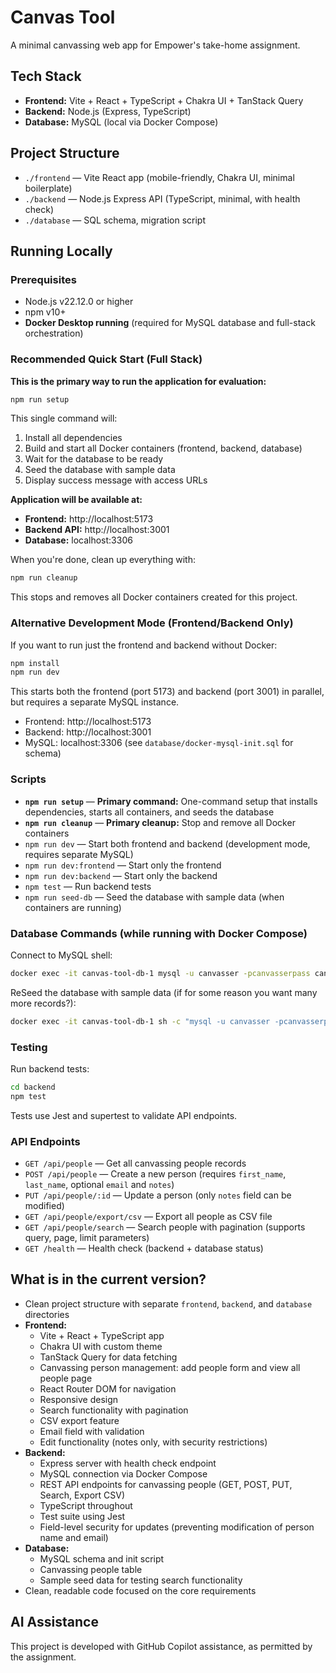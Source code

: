 # Canvas Tool

A minimal canvassing web app for Empower's take-home assignment.

## Tech Stack
- **Frontend:** Vite + React + TypeScript + Chakra UI + TanStack Query
- **Backend:** Node.js (Express, TypeScript)
- **Database:** MySQL (local via Docker Compose)

## Project Structure
- `./frontend` — Vite React app (mobile-friendly, Chakra UI, minimal boilerplate)
- `./backend` — Node.js Express API (TypeScript, minimal, with health check)
- `./database` — SQL schema, migration script

## Running Locally

### Prerequisites
- Node.js v22.12.0 or higher
- npm v10+
- **Docker Desktop running** (required for MySQL database and full-stack orchestration)

### Recommended Quick Start (Full Stack)
**This is the primary way to run the application for evaluation:**

```bash
npm run setup
```

This single command will:
1. Install all dependencies
2. Build and start all Docker containers (frontend, backend, database)
3. Wait for the database to be ready
4. Seed the database with sample data
5. Display success message with access URLs

**Application will be available at:**
- **Frontend:** http://localhost:5173
- **Backend API:** http://localhost:3001
- **Database:** localhost:3306

When you're done, clean up everything with:

```bash
npm run cleanup
```

This stops and removes all Docker containers created for this project.

### Alternative Development Mode (Frontend/Backend Only)
If you want to run just the frontend and backend without Docker:

```bash
npm install
npm run dev
```

This starts both the frontend (port 5173) and backend (port 3001) in parallel, but requires a separate MySQL instance.

- Frontend: http://localhost:5173
- Backend: http://localhost:3001
- MySQL: localhost:3306 (see `database/docker-mysql-init.sql` for schema)

### Scripts
- **`npm run setup`** — **Primary command:** One-command setup that installs dependencies, starts all containers, and seeds the database
- **`npm run cleanup`** — **Primary cleanup:** Stop and remove all Docker containers
- `npm run dev` — Start both frontend and backend (development mode, requires separate MySQL)
- `npm run dev:frontend` — Start only the frontend
- `npm run dev:backend` — Start only the backend
- `npm test` — Run backend tests
- `npm run seed-db` — Seed the database with sample data (when containers are running)

### Database Commands (while running with Docker Compose)

Connect to MySQL shell:
```bash
docker exec -it canvas-tool-db-1 mysql -u canvasser -pcanvasserpass canvassing
```

ReSeed the database with sample data (if for some reason you want many more records?):
```bash
docker exec -it canvas-tool-db-1 sh -c "mysql -u canvasser -pcanvasserpass canvassing < /docker-entrypoint-initdb.d/seed.sql"
```

### Testing

Run backend tests:
```bash
cd backend
npm test
```

Tests use Jest and supertest to validate API endpoints.

### API Endpoints
- `GET /api/people` — Get all canvassing people records
- `POST /api/people` — Create a new person (requires `first_name`, `last_name`, optional `email` and `notes`)
- `PUT /api/people/:id` — Update a person (only `notes` field can be modified)
- `GET /api/people/export/csv` — Export all people as CSV file
- `GET /api/people/search` — Search people with pagination (supports query, page, limit parameters)
- `GET /health` — Health check (backend + database status)

## What is in the current version?
- Clean project structure with separate `frontend`, `backend`, and `database` directories
- **Frontend:**
  - Vite + React + TypeScript app
  - Chakra UI with custom theme
  - TanStack Query for data fetching
  - Canvassing person management: add people form and view all people page
  - React Router DOM for navigation
  - Responsive design
  - Search functionality with pagination
  - CSV export feature
  - Email field with validation
  - Edit functionality (notes only, with security restrictions)
- **Backend:**
  - Express server with health check endpoint
  - MySQL connection via Docker Compose
  - REST API endpoints for canvassing people (GET, POST, PUT, Search, Export CSV)
  - TypeScript throughout
  - Test suite using Jest
  - Field-level security for updates (preventing modification of person name and email)
- **Database:**
  - MySQL schema and init script
  - Canvassing people table
  - Sample seed data for testing search functionality
- Clean, readable code focused on the core requirements

## AI Assistance
This project is developed with GitHub Copilot assistance, as permitted by the assignment.
